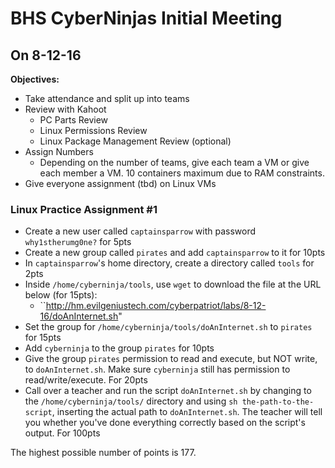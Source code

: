 # BHS CyberNinjas Initial Meeting
## On 8-12-16

**Objectives:**

- Take attendance and split up into teams
- Review with Kahoot
  - PC Parts Review
  - Linux Permissions Review
  - Linux Package Management Review (optional)
- Assign Numbers
  - Depending on the number of teams, give each team a VM or give each member a VM. 10 containers maximum due to RAM constraints.
- Give everyone assignment (tbd) on Linux VMs

### Linux Practice Assignment #1
- Create a new user called ``captainsparrow`` with password ``why1stherumg0ne?`` for 5pts
- Create a new group called ``pirates`` and add ``captainsparrow`` to it for  10pts
- In ``captainsparrow``'s home directory, create a directory called ``tools`` for 2pts
- Inside ``/home/cyberninja/tools``, use ``wget`` to download the file at the URL below (for 15pts):
  - ``http://hm.evilgeniustech.com/cyberpatriot/labs/8-12-16/doAnInternet.sh" 
- Set the group for ``/home/cyberninja/tools/doAnInternet.sh`` to ``pirates`` for 15pts
- Add ``cyberninja`` to the group ``pirates`` for 10pts
- Give the group ``pirates`` permission to read and execute, but NOT write, to ``doAnInternet.sh``. Make sure ``cyberninja`` still has permission to read/write/execute. For 20pts
- Call over a teacher and run the script ``doAnInternet.sh`` by changing to the ``/home/cyberninja/tools/`` directory and using ``sh the-path-to-the-script``, inserting the actual path to ``doAnInternet.sh``. The teacher will tell you whether you've done everything correctly based on the script's output. For 100pts

The highest possible number of points is 177.
